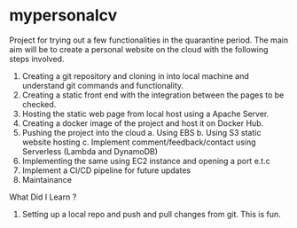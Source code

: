 # mypersonalcv
Project for trying out a few functionalities in the quarantine period.
The main aim will be to create a personal website on the cloud with the following steps involved.

1. Creating a git repository and cloning in into local machine and understand git commands and functionality.
2. Creating a static front end with the integration between the pages to be checked.
3. Hosting the static web page from local host using a Apache Server.
4. Creating a docker image of the project and host it on Docker Hub.
5. Pushing the project into the cloud
	a. Using EBS
	b. Using S3 static website hosting
	c. Implement comment/feedback/contact using Serverless (Lambda and DynamoDB)
6. Implementing the same using EC2 instance and opening a port e.t.c
7. Implement a CI/CD pipeline for future updates
8. Maintainance 

What Did I Learn ?
1. Setting up a local repo and push and pull changes from git. This is fun.

